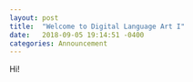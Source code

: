```yaml
---
layout: post
title:  "Welcome to Digital Language Art I"
date:   2018-09-05 19:14:51 -0400
categories: Announcement
---
```

Hi!
